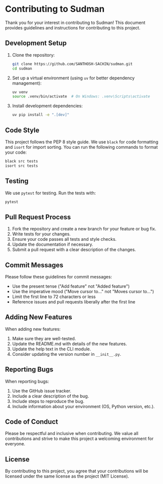 # Contributing to Sudman

Thank you for your interest in contributing to Sudman! This document provides guidelines and instructions for contributing to this project.

## Development Setup

1. Clone the repository:
   ```bash
   git clone https://github.com/SANTHOSH-SACHIN/sudman.git
   cd sudman
   ```

2. Set up a virtual environment (using `uv` for better dependency management):
   ```bash
   uv venv
   source .venv/bin/activate  # On Windows: .venv\Scripts\activate
   ```

3. Install development dependencies:
   ```bash
   uv pip install -e ".[dev]"
   ```

## Code Style

This project follows the PEP 8 style guide. We use `black` for code formatting and `isort` for import sorting. You can run the following commands to format your code:

```bash
black src tests
isort src tests
```

## Testing

We use `pytest` for testing. Run the tests with:

```bash
pytest
```

## Pull Request Process

1. Fork the repository and create a new branch for your feature or bug fix.
2. Write tests for your changes.
3. Ensure your code passes all tests and style checks.
4. Update the documentation if necessary.
5. Submit a pull request with a clear description of the changes.

## Commit Messages

Please follow these guidelines for commit messages:

- Use the present tense ("Add feature" not "Added feature")
- Use the imperative mood ("Move cursor to..." not "Moves cursor to...")
- Limit the first line to 72 characters or less
- Reference issues and pull requests liberally after the first line

## Adding New Features

When adding new features:

1. Make sure they are well-tested.
2. Update the README.md with details of the new features.
3. Update the help text in the CLI module.
4. Consider updating the version number in `__init__.py`.

## Reporting Bugs

When reporting bugs:

1. Use the GitHub issue tracker.
2. Include a clear description of the bug.
3. Include steps to reproduce the bug.
4. Include information about your environment (OS, Python version, etc.).

## Code of Conduct

Please be respectful and inclusive when contributing. We value all contributions and strive to make this project a welcoming environment for everyone.

## License

By contributing to this project, you agree that your contributions will be licensed under the same license as the project (MIT License).